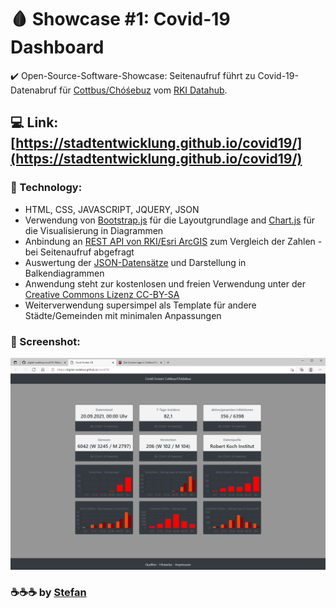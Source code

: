 # :drop_of_blood: Showcase #1: Covid-19 Dashboard

:heavy_check_mark: Open-Source-Software-Showcase: Seitenaufruf führt zu Covid-19-Datenabruf für [Cottbus/Chóśebuz](https://www.cottbus.de/verwaltung/gb_iii/gesundheit/corona/index.html) vom [RKI Datahub](https://npgeo-corona-npgeo-de.hub.arcgis.com/).

## :computer: Link: [https://stadtentwicklung.github.io/covid19/](https://stadtentwicklung.github.io/covid19/)

### :rocket: Technology:
- HTML, CSS, JAVASCRIPT, JQUERY, JSON
- Verwendung von [Bootstrap.js](https://getbootstrap.com/) für die Layoutgrundlage and [Chart.js](https://www.chartjs.org/) für die Visualisierung in Diagrammen
- Anbindung an [REST API von RKI/Esri ArcGIS](https://npgeo-corona-npgeo-de.hub.arcgis.com/datasets/dd4580c810204019a7b8eb3e0b329dd6_0/api) zum Vergleich der Zahlen - bei Seitenaufruf abgefragt
- Auswertung der [JSON-Datensätze](https://en.wikipedia.org/wiki/JSON) und Darstellung in Balkendiagrammen
- Anwendung steht zur kostenlosen und freien Verwendung unter der [Creative Commons Lizenz CC-BY-SA](https://de.creativecommons.net/was-ist-cc/)
- Weiterverwendung supersimpel als Template für andere Städte/Gemeinden mit minimalen Anpassungen

### :camera_flash: Screenshot:
![This is a Screenshot of the Dashboard for Covid-19 Data in Cottbus](https://raw.githubusercontent.com/digital-codebuz/covid19/main/screenshot.png)

### :coffee::coffee::coffee: by [Stefan](https://github.com/stefanstoehr)
